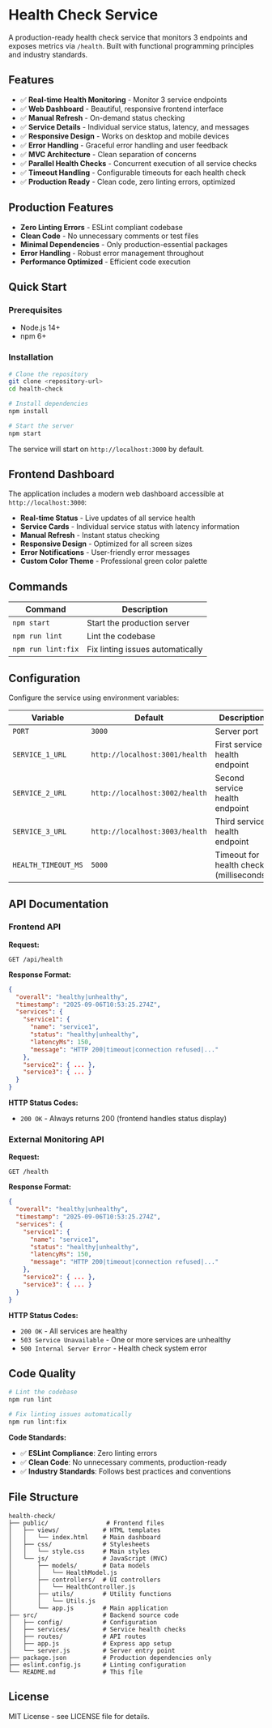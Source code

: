 # Health Check Service

A production-ready health check service that monitors 3 endpoints and exposes metrics via `/health`. Built with functional programming principles and industry standards.

## Features

- ✅ **Real-time Health Monitoring** - Monitor 3 service endpoints
- ✅ **Web Dashboard** - Beautiful, responsive frontend interface
- ✅ **Manual Refresh** - On-demand status checking
- ✅ **Service Details** - Individual service status, latency, and messages
- ✅ **Responsive Design** - Works on desktop and mobile devices
- ✅ **Error Handling** - Graceful error handling and user feedback
- ✅ **MVC Architecture** - Clean separation of concerns
- ✅ **Parallel Health Checks** - Concurrent execution of all service checks
- ✅ **Timeout Handling** - Configurable timeouts for each health check
- ✅ **Production Ready** - Clean code, zero linting errors, optimized

## Production Features

- **Zero Linting Errors** - ESLint compliant codebase
- **Clean Code** - No unnecessary comments or test files
- **Minimal Dependencies** - Only production-essential packages
- **Error Handling** - Robust error management throughout
- **Performance Optimized** - Efficient code execution

## Quick Start

### Prerequisites

- Node.js 14+
- npm 6+

### Installation

```bash
# Clone the repository
git clone <repository-url>
cd health-check

# Install dependencies
npm install

# Start the server
npm start
```

The service will start on `http://localhost:3000` by default.

## Frontend Dashboard

The application includes a modern web dashboard accessible at `http://localhost:3000`:

- **Real-time Status** - Live updates of all service health
- **Service Cards** - Individual service status with latency information
- **Manual Refresh** - Instant status checking
- **Responsive Design** - Optimized for all screen sizes
- **Error Notifications** - User-friendly error messages
- **Custom Color Theme** - Professional green color palette

## Commands

| Command            | Description                      |
| ------------------ | -------------------------------- |
| `npm start`        | Start the production server      |
| `npm run lint`     | Lint the codebase                |
| `npm run lint:fix` | Fix linting issues automatically |

## Configuration

Configure the service using environment variables:

| Variable            | Default                        | Description                              |
| ------------------- | ------------------------------ | ---------------------------------------- |
| `PORT`              | `3000`                         | Server port                              |
| `SERVICE_1_URL`     | `http://localhost:3001/health` | First service health endpoint            |
| `SERVICE_2_URL`     | `http://localhost:3002/health` | Second service health endpoint           |
| `SERVICE_3_URL`     | `http://localhost:3003/health` | Third service health endpoint            |
| `HEALTH_TIMEOUT_MS` | `5000`                         | Timeout for health checks (milliseconds) |

## API Documentation

### Frontend API

**Request:**

```http
GET /api/health
```

**Response Format:**

```json
{
  "overall": "healthy|unhealthy",
  "timestamp": "2025-09-06T10:53:25.274Z",
  "services": {
    "service1": {
      "name": "service1",
      "status": "healthy|unhealthy",
      "latencyMs": 150,
      "message": "HTTP 200|timeout|connection refused|..."
    },
    "service2": { ... },
    "service3": { ... }
  }
}
```

**HTTP Status Codes:**

- `200 OK` - Always returns 200 (frontend handles status display)

### External Monitoring API

**Request:**

```http
GET /health
```

**Response Format:**

```json
{
  "overall": "healthy|unhealthy",
  "timestamp": "2025-09-06T10:53:25.274Z",
  "services": {
    "service1": {
      "name": "service1",
      "status": "healthy|unhealthy",
      "latencyMs": 150,
      "message": "HTTP 200|timeout|connection refused|..."
    },
    "service2": { ... },
    "service3": { ... }
  }
}
```

**HTTP Status Codes:**

- `200 OK` - All services are healthy
- `503 Service Unavailable` - One or more services are unhealthy
- `500 Internal Server Error` - Health check system error

## Code Quality

```bash
# Lint the codebase
npm run lint

# Fix linting issues automatically
npm run lint:fix
```

**Code Standards:**

- ✅ **ESLint Compliance**: Zero linting errors
- ✅ **Clean Code**: No unnecessary comments, production-ready
- ✅ **Industry Standards**: Follows best practices and conventions

## File Structure

```
health-check/
├── public/                # Frontend files
│   ├── views/            # HTML templates
│   │   └── index.html    # Main dashboard
│   ├── css/              # Stylesheets
│   │   └── style.css     # Main styles
│   └── js/               # JavaScript (MVC)
│       ├── models/       # Data models
│       │   └── HealthModel.js
│       ├── controllers/  # UI controllers
│       │   └── HealthController.js
│       ├── utils/        # Utility functions
│       │   └── Utils.js
│       └── app.js        # Main application
├── src/                  # Backend source code
│   ├── config/           # Configuration
│   ├── services/         # Service health checks
│   ├── routes/           # API routes
│   ├── app.js            # Express app setup
│   └── server.js         # Server entry point
├── package.json          # Production dependencies only
├── eslint.config.js      # Linting configuration
└── README.md             # This file
```

## License

MIT License - see LICENSE file for details.
